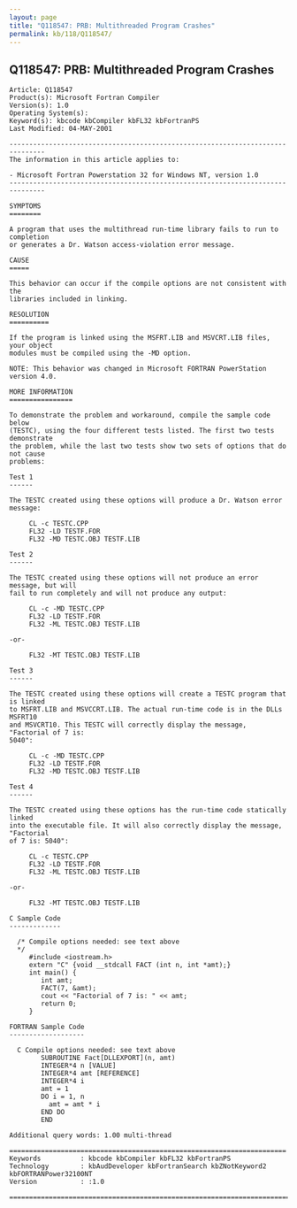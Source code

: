 ```yaml
---
layout: page
title: "Q118547: PRB: Multithreaded Program Crashes"
permalink: kb/118/Q118547/
---
```


## Q118547: PRB: Multithreaded Program Crashes

	Article: Q118547
	Product(s): Microsoft Fortran Compiler
	Version(s): 1.0
	Operating System(s): 
	Keyword(s): kbcode kbCompiler kbFL32 kbFortranPS
	Last Modified: 04-MAY-2001
	
	-------------------------------------------------------------------------------
	The information in this article applies to:
	
	- Microsoft Fortran Powerstation 32 for Windows NT, version 1.0 
	-------------------------------------------------------------------------------
	
	SYMPTOMS
	========
	
	A program that uses the multithread run-time library fails to run to completion
	or generates a Dr. Watson access-violation error message.
	
	CAUSE
	=====
	
	This behavior can occur if the compile options are not consistent with the
	libraries included in linking.
	
	RESOLUTION
	==========
	
	If the program is linked using the MSFRT.LIB and MSVCRT.LIB files, your object
	modules must be compiled using the -MD option.
	
	NOTE: This behavior was changed in Microsoft FORTRAN PowerStation version 4.0.
	
	MORE INFORMATION
	================
	
	To demonstrate the problem and workaround, compile the sample code below
	(TESTC), using the four different tests listed. The first two tests demonstrate
	the problem, while the last two tests show two sets of options that do not cause
	problems:
	
	Test 1
	------
	
	The TESTC created using these options will produce a Dr. Watson error message:
	
	     CL -c TESTC.CPP
	     FL32 -LD TESTF.FOR
	     FL32 -MD TESTC.OBJ TESTF.LIB
	
	Test 2
	------
	
	The TESTC created using these options will not produce an error message, but will
	fail to run completely and will not produce any output:
	
	     CL -c -MD TESTC.CPP
	     FL32 -LD TESTF.FOR
	     FL32 -ML TESTC.OBJ TESTF.LIB
	
	-or-
	
	     FL32 -MT TESTC.OBJ TESTF.LIB
	
	Test 3
	------
	
	The TESTC created using these options will create a TESTC program that is linked
	to MSFRT.LIB and MSVCCRT.LIB. The actual run-time code is in the DLLs MSFRT10
	and MSVCRT10. This TESTC will correctly display the message, "Factorial of 7 is:
	5040":
	
	     CL -c -MD TESTC.CPP
	     FL32 -LD TESTF.FOR
	     FL32 -MD TESTC.OBJ TESTF.LIB
	
	Test 4
	------
	
	The TESTC created using these options has the run-time code statically linked
	into the executable file. It will also correctly display the message, "Factorial
	of 7 is: 5040":
	
	     CL -c TESTC.CPP
	     FL32 -LD TESTF.FOR
	     FL32 -ML TESTC.OBJ TESTF.LIB
	
	-or-
	
	     FL32 -MT TESTC.OBJ TESTF.LIB
	
	C Sample Code
	-------------
	
	  /* Compile options needed: see text above
	  */ 
	     #include <iostream.h>
	     extern "C" {void __stdcall FACT (int n, int *amt);}
	     int main() {
	        int amt;
	        FACT(7, &amt);
	        cout << "Factorial of 7 is: " << amt;
	        return 0;
	     }
	
	FORTRAN Sample Code
	-------------------
	
	  C Compile options needed: see text above
	        SUBROUTINE Fact[DLLEXPORT](n, amt)
	        INTEGER*4 n [VALUE]
	        INTEGER*4 amt [REFERENCE]
	        INTEGER*4 i
	        amt = 1
	        DO i = 1, n
	          amt = amt * i
	        END DO
	        END
	
	Additional query words: 1.00 multi-thread
	
	======================================================================
	Keywords          : kbcode kbCompiler kbFL32 kbFortranPS 
	Technology        : kbAudDeveloper kbFortranSearch kbZNotKeyword2 kbFORTRANPower32100NT
	Version           : :1.0
	
	=============================================================================
	
